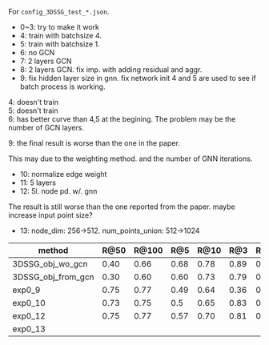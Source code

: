 
For `config_3DSSG_test_*.json`. 
- 0~3: try to make it work
- 4: train with batchsize 4.
- 5: train with batchsize 1.
- 6: no GCN
- 7: 2 layers GCN
- 8: 2 layers GCN. fix imp. with adding residual and aggr. 
- 9: fix hidden layer size in gnn. fix network init
4 and 5 are used to see if batch process is working.

4: doesn't train  
5: doesn't train  
6: has better curve than 4,5 at the begining. The problem may be the number of GCN layers.  

9: the final result is worse than the one in the paper. 

This may due to the weighting method. and the number of GNN iterations.

- 10: normalize edge weight 
- 11: 5 layers
- 12: 5l. node pd. w/. gnn

The result is still worse than the one reported from the paper. maybe increase input point size?

- 13: node_dim: 256->512. num_points_union: 512->1024


| method             | R@50  | R@100 | R@5  | R@10   | R@3   | R@10  |
|--------------------|-------|-------|------|--------|-------|-------|
| 3DSSG_obj_wo_gcn   | 0.40  | 0.66  | 0.68 | 0.78   | 0.89  | 0.93  |
| 3DSSG_obj_from_gcn | 0.30  | 0.60  | 0.60 | 0.73   | 0.79  | 0.91  |
| exp0_9             | 0.75  | 0.77  | 0.49 | 0.64   | 0.36  | 0.51  |
| exp0_10            | 0.73  | 0.75  | 0.5  | 0.65   | 0.83  | 0.86  |
| exp0_12            | 0.75  | 0.77  | 0.57 | 0.70   | 0.81  | 0.92  | 
| exp0_13            |